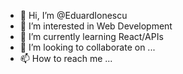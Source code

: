 - 👋 Hi, I’m @EduardIonescu
- 👀 I’m interested in Web Development
- 🌱 I’m currently learning React/APIs
- 💞️ I’m looking to collaborate on ...
- 📫 How to reach me ...

<!---
--->
